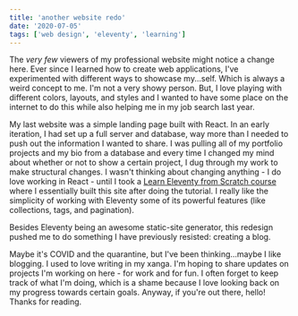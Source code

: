 ```yaml
---
title: 'another website redo'
date: '2020-07-05'
tags: ['web design', 'eleventy', 'learning']
---
```

The _very few_ viewers of my professional website might notice a change here. Ever since I learned how to create web applications, I've experimented with different ways to showcase my...self. Which is always a weird concept to me. I'm not a very showy person. But, I love playing with different colors, layouts, and styles and I wanted to have some place on the internet to do this while also helping me in my job search last year.

My last website was a simple landing page built with React. In an early iteration, I had set up a full server and database, way more than I needed to push out the information I wanted to share. I was pulling all of my portfolio projects and my bio from a database and every time I changed my mind about whether or not to show a certain project, I dug through my work to make structural changes. I wasn't thinking about changing anything - I do love working in React - until I took a [Learn Eleventy from Scratch course](https://piccalil.li/course/learn-eleventy-from-scratch/) where I essentially built this site after doing the tutorial. I really like the simplicity of working with Eleventy some of its powerful features (like collections, tags, and pagination).

Besides Eleventy being an awesome static-site generator, this redesign pushed me to do something I have previously resisted: creating a blog.

Maybe it's COVID and the quarantine, but I've been thinking...maybe I like blogging. I used to love writing in my xanga. I'm hoping to share updates on projects I'm working on here - for work and for fun. I often forget to keep track of what I'm doing, which is a shame because I love looking back on my progress towards certain goals. Anyway, if you're out there, hello! Thanks for reading.